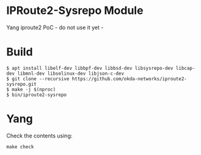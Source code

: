 # IPRoute2-Sysrepo Module
Yang iproute2 PoC - do not use it yet -

# Build

```
$ apt install libelf-dev libbpf-dev libbsd-dev libsysrepo-dev libcap-dev libmnl-dev libselinux-dev libjson-c-dev
$ git clone --recursive https://github.com/okda-networks/iproute2-sysrepo.git
$ make -j $(nproc)
$ bin/iproute2-sysrepo
```

# Yang

Check the contents using:
```
make check
```
